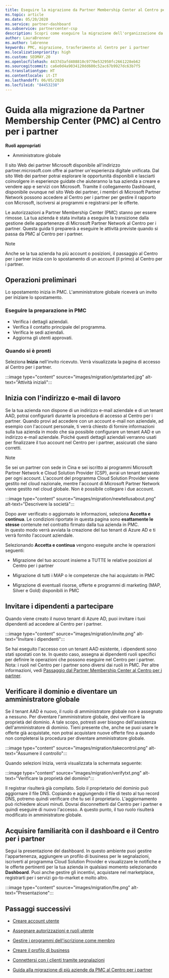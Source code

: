 ```yaml
---
title: Eseguire la migrazione da Partner Membership Center al Centro per i partner
ms.topic: article
ms.date: 05/20/2020
ms.service: partner-dashboard
ms.subservice: partnercenter-csp
description: Scopri come eseguire la migrazione dell'organizzazione da Partner Membership Center (PMC) al Centro per i partner.
author: LauraBrenner
ms.author: labrenne
keywords: PMC, migrazione, trasferimento al Centro per i partner
ms.localizationpriority: high
ms.custom: SEOMAY.20
ms.openlocfilehash: 4437d3afd408810c9770e532950fc2661228eb62
ms.sourcegitcommit: ca6e0d4a9034120dd600c52ac67b9927dc63b7f5
ms.translationtype: HT
ms.contentlocale: it-IT
ms.lasthandoff: 06/05/2020
ms.locfileid: "84453238"
---
```

# <a name="guide-to-migrating-from-pmc-to-partner-center"></a>Guida alla migrazione da Partner Membership Center (PMC) al Centro per i partner

**Ruoli appropriati**

- Amministratore globale

Il sito Web dei partner Microsoft disponibile all'indirizzo partner.microsoft.com offre ai partner un'esperienza digitale unificata. Dal sito Web dei partner potrai esplorare le opportunità disponibili e lasciarti coinvolgere in esperienze guidate che aiuteranno la tua azienda a creare e vendere app e servizi con Microsoft. Tramite il collegamento Dashboard, disponibile ovunque nel sito Web dei partner, i membri di Microsoft Partner Network possono accedere al Centro per i partner per gestire il rapporto con Microsoft, iscriversi ai programmi e registrarsi per le offerte.

Le autorizzazioni a Partner Membership Center (PMC) stanno per essere rimosse. La tua azienda è stata invitata a eseguire la transizione dalla gestione delle appartenenze di Microsoft Partner Network al Centro per i partner. Questa guida ti preparerà a eseguire le attività previste quando si passa da PMC al Centro per i partner.

>[!Note]
>Anche se la tua azienda ha più account o posizioni, il passaggio al Centro per i partner inizia con lo spostamento di un account (il primo) al Centro per i partner.

## <a name="get-started"></a>Operazioni preliminari

Lo spostamento inizia in PMC. L'amministratore globale riceverà un invito per iniziare lo spostamento.

### <a name="prepare-in-pmc"></a>Eseguire la preparazione in PMC

- Verifica i dettagli aziendali.
- Verifica il contatto principale del programma.
- Verifica le sedi aziendali.
- Aggiorna gli utenti approvati.

### <a name="when-youre-ready"></a>Quando si è pronti

Seleziona **Inizia** nell'invito ricevuto. Verrà visualizzata la pagina di accesso al Centro per i partner.

:::image type="content" source="images/migration/getstarted.jpg" alt-text="Attività iniziali":::

## <a name="start-with-your-work-email"></a>Inizia con l'indirizzo e-mail di lavoro

Se la tua azienda non dispone di un indirizzo e-mail aziendale e di un tenant AAD, potrai configurarli durante la procedura di accesso al Centro per i partner. Quando provi ad accedere con un account e-mail non aziendale, ad esempio con l'account personale, ti verrà chiesto di fornire informazioni sulla tua azienda in modo che sia possibile configurare un tenant AAD e un indirizzo e-mail aziendale. Poiché questi dettagli aziendali verranno usati per finalizzare il tuo account nel Centro per i partner, assicurati che siano corretti.

>[!Note]
>Se sei un partner con sede in Cina e sei iscritto ai programmi Microsoft Partner Network e Cloud Solution Provider (CSP), avrai un tenant separato per ogni account. L'account del programma Cloud Solution Provider viene gestito nel cloud nazionale, mentre l'account di Microsoft Partner Network viene gestito nel cloud globale. Non è possibile collegare i due account.

:::image type="content" source="images/migration/newtellusabout.png" alt-text="Descrivere la società":::

Dopo aver verificato o aggiornato le informazioni, seleziona **Accetta e continua**.
Le condizioni riportate in questa pagina sono **esattamente le stesse** contenute nel contratto firmato dalla tua azienda in PMC.  
In questo modo verrà avviata la creazione del tuo tenant di Azure AD e ti verrà fornito l'account aziendale.

Selezionando **Accetta e continua** vengono eseguite anche le operazioni seguenti:

- Migrazione del tuo account insieme a TUTTE le relative posizioni al Centro per i partner

- Migrazione di tutti i MAP o le competenze che hai acquistato in PMC

- Migrazione di eventuali risorse, offerte e programmi di marketing (MAP, Silver e Gold) disponibili in PMC

## <a name="invite-employees-to-join-you"></a>Invitare i dipendenti a partecipare

Quando viene creato il nuovo tenant di Azure AD, puoi invitare i tuoi dipendenti ad accedere al Centro per i partner.

:::image type="content" source="images/migration/invite.png" alt-text="Invitare i dipendenti":::

Se hai eseguito l'accesso con un tenant AAD esistente, i dipendenti sono stati spostati con te. In questo caso, assegna ai dipendenti ruoli specifici per definire le operazioni che possono eseguire nel Centro per i partner. Nota: i ruoli nel Centro per i partner sono diversi dai ruoli in PMC. Per altre informazioni, vedi [Passaggio dal Partner Membership Center al Centro per i partner](move-pmc-pc-map.md).

## <a name="verify-your-domain-and-become-a-global-admin"></a>Verificare il dominio e diventare un amministratore globale  

Se il tenant AAD è nuovo, il ruolo di amministratore globale non è assegnato a nessuno. Per diventare l'amministratore globale, devi verificare la proprietà del dominio. A tale scopo, potresti aver bisogno dell'assistenza dell'amministratore di dominio. Tieni presente che, anche se puoi usare le offerte già acquistate, non potrai acquistare nuove offerte fino a quando non completerai la procedura per diventare amministratore globale.

:::image type="content" source="images/migration/takecontrol.png" alt-text="Assumere il controllo":::

Quando selezioni Inizia, verrà visualizzata la schermata seguente:

:::image type="content" source="images/migration/verifytxt.png" alt-text="Verificare la proprietà del dominio":::

Il registrar risulterà già compilato. Solo il proprietario del dominio può aggiornare il file DNS. Copiando e aggiungendo il file di testo al tuo record DNS, potremo quindi verificare che tu sei il proprietario. L'aggiornamento può richiedere alcuni minuti. Dovrai disconnetterti dal Centro per i partner e quindi eseguire di nuovo l'accesso. A questo punto, il tuo ruolo risulterà modificato in amministratore globale.

## <a name="get-acquainted-with-your-dashboard-and-partner-center"></a>Acquisire familiarità con il dashboard e il Centro per i partner

Segui la presentazione del dashboard. In questo ambiente puoi gestire l'appartenenza, aggiungere un profilo di business per le segnalazioni, iscriverti al programma Cloud Solution Provider e visualizzare le notifiche e le offerte pertinenti per la tua azienda in qualsiasi momento selezionando **Dashboard**. Puoi anche gestire gli incentivi, acquistare nel marketplace, registrarti per i servizi go-to-market e molto altro.  

:::image type="content" source="images/migration/fre.png" alt-text="Presentazione":::

## <a name="next-steps"></a>Passaggi successivi

- [Creare account utente](create-user-accounts-and-set-permissions.md)

- [Assegnare autorizzazioni e ruoli utente](permissions-overview.md)

- [Gestire i programmi dell'iscrizione come membro](renew-mpn-offers.md)

- [Creare il profilo di business](create-a-marketing-profile.md)

- [Connettersi con i clienti tramite segnalazioni](responding-to-referrals.md)

- [Guida alla migrazione di più aziende da PMC al Centro per i partner](move-multiple-companies.md)
